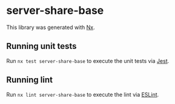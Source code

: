 # server-share-base

This library was generated with [Nx](https://nx.dev).

## Running unit tests

Run `nx test server-share-base` to execute the unit tests via [Jest](https://jestjs.io).

## Running lint

Run `nx lint server-share-base` to execute the lint via [ESLint](https://eslint.org/).
